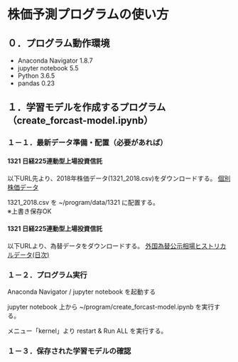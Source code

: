 # 株価予測プログラムの使い方

## ０．プログラム動作環境  

- Anaconda Navigator 1.8.7
- jupyter notebook 5.5
- Python 3.6.5
- pandas 0.23

## １．学習モデルを作成するプログラム（create_forcast-model.ipynb）  

### １－１．最新データ準備・配置（必要があれば）

#### 1321 日経225連動型上場投資信託

以下URL先より、2018年株価データ(1321_2018.csv)をダウンロードする。
[個別株価データ](https://kabuoji3.com/stock/1321/2018/)

1321_2018.csv を ~/program/data/1321 に配置する。  
※上書き保存OK

#### 1321 日経225連動型上場投資信託

以下URLより、為替データをダウンロードする。
[外国為替公示相場ヒストリカルデータ(日次)](https://www.mizuhobank.co.jp/market/csv/quote.csv)

### １－２．プログラム実行

Anaconda Navigator / jupyter notebook を起動する

jupyter notebook 上から
~/program/create_forcast-model.ipynb
を実行する。

メニュー「kernel」より
restart & Run ALL
を実行する。

### １－３．保存された学習モデルの確認  
